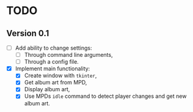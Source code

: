 # TODO

## Version 0.1

- [ ] Add ability to change settings:
  - [ ] Through command line arguments,
  - [ ] Through a config file.
- [x] Implement main functionality:
  - [x] Create window with `tkinter`,
  - [x] Get album art from MPD,
  - [x] Display album art,
  - [x] Use MPDs `idle` command to detect player changes
    and get new album art.
